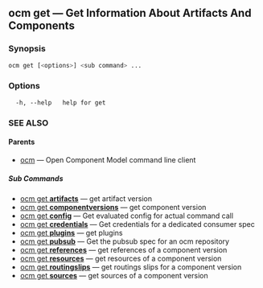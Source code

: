 ## ocm get &mdash; Get Information About Artifacts And Components

### Synopsis

```sh
ocm get [<options>] <sub command> ...
```

### Options

```
  -h, --help   help for get
```

### SEE ALSO

#### Parents

* [ocm](ocm.md)	 &mdash; Open Component Model command line client


##### Sub Commands

* [ocm get <b>artifacts</b>](ocm_get_artifacts.md)	 &mdash; get artifact version
* [ocm get <b>componentversions</b>](ocm_get_componentversions.md)	 &mdash; get component version
* [ocm get <b>config</b>](ocm_get_config.md)	 &mdash; Get evaluated config for actual command call
* [ocm get <b>credentials</b>](ocm_get_credentials.md)	 &mdash; Get credentials for a dedicated consumer spec
* [ocm get <b>plugins</b>](ocm_get_plugins.md)	 &mdash; get plugins
* [ocm get <b>pubsub</b>](ocm_get_pubsub.md)	 &mdash; Get the pubsub spec for an ocm repository
* [ocm get <b>references</b>](ocm_get_references.md)	 &mdash; get references of a component version
* [ocm get <b>resources</b>](ocm_get_resources.md)	 &mdash; get resources of a component version
* [ocm get <b>routingslips</b>](ocm_get_routingslips.md)	 &mdash; get routings slips for a component version
* [ocm get <b>sources</b>](ocm_get_sources.md)	 &mdash; get sources of a component version

